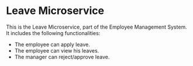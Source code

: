# Leave Microservice

This is the Leave Microservice, part of the Employee Management System.
It includes the following functionalities:
  <ul>
  <li>The employee can apply leave.</li>
  <li>The employee can view his leaves.</li>
  <li>The manager can reject/approve leave.</li>
  </ul>
